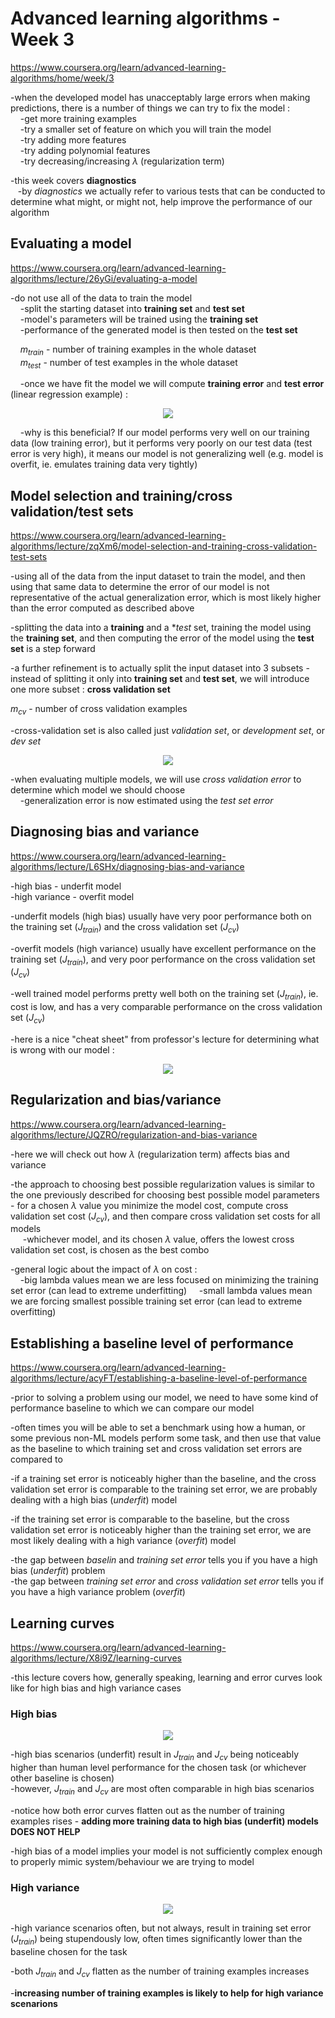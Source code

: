 # Advanced learning algorithms - Week 3  
https://www.coursera.org/learn/advanced-learning-algorithms/home/week/3  
  
-when the developed model has unacceptably large errors when making predictions, there is a number of things we can try to fix the model :  
&nbsp;&nbsp;&nbsp; -get more training examples  
&nbsp;&nbsp;&nbsp; -try a smaller set of feature on which you will train the model  
&nbsp;&nbsp;&nbsp; -try adding more features  
&nbsp;&nbsp;&nbsp; -try adding polynomial features  
&nbsp;&nbsp;&nbsp; -try decreasing/increasing $\lambda$ (regularization term)  
  
-this week covers **diagnostics**  
&nbsp;&nbsp; -by *diagnostics* we actually refer to various tests that can be conducted to determine what might, or might not, help improve the performance of our algorithm  
  
## Evaluating a model  
https://www.coursera.org/learn/advanced-learning-algorithms/lecture/26yGi/evaluating-a-model  
  
-do not use all of the data to train the model  
&nbsp;&nbsp;&nbsp; -split the starting dataset into **training set** and **test set**  
&nbsp;&nbsp;&nbsp; -model's parameters will be trained using the **training set**  
&nbsp;&nbsp;&nbsp; -performance of the generated model is then tested on the **test set**  
  
&nbsp;&nbsp;&nbsp; $m_{train}$ - number of training examples in the whole dataset  
&nbsp;&nbsp;&nbsp; $m_{test}$ - number of test examples in the whole dataset  
  
&nbsp;&nbsp;&nbsp; -once we have fit the model we will compute **training error** and **test error** (linear regression example) :  
<p style="text-align: center">
    <img src="./screenshots/evaluating_a_model.png"/>
</p>  
&nbsp;&nbsp;&nbsp; -why is this beneficial? If our model performs very well on our training data (low training error), but it performs very poorly on our test data (test error is very high), it means our model is not generalizing well (e.g. model is overfit, ie. emulates training data very tightly)  
  
## Model selection and training/cross validation/test sets  
https://www.coursera.org/learn/advanced-learning-algorithms/lecture/zqXm6/model-selection-and-training-cross-validation-test-sets  
  
-using all of the data from the input dataset to train the model, and then using that same data to determine the error of our model is not representative of the actual generalization error, which is most likely higher than the error computed as described above  
  
-splitting the data into a **training** and a **test* set, training the model using the **training set**, and then computing the error of the model using the **test set** is a step forward  
  
-a further refinement is to actually split the input dataset into 3 subsets - instead of splitting it only into **training set** and **test set**, we will introduce one more subset : **cross validation set**  
  
$m_{cv}$ - number of cross validation examples  
  
-cross-validation set is also called just *validation set*, or *development set*, or *dev set*  
  
<p style="text-align: center">
    <img src="./screenshots/model_selection_training_crossValidation_test_sets.png"/>
</p>

-when evaluating multiple models, we will use *cross validation error* to determine which model we should choose  
&nbsp;&nbsp;&nbsp; -generalization error is now estimated using the *test set error*  

## Diagnosing bias and variance  
https://www.coursera.org/learn/advanced-learning-algorithms/lecture/L6SHx/diagnosing-bias-and-variance  
  
-high bias - underfit model  
-high variance - overfit model  
  
-underfit models (high bias) usually have very poor performance both on the training set ($J_{train}$) and the cross validation set ($J_{cv}$)  
  
-overfit models (high variance) usually have excellent performance on the training set ($J_{train}$), and very poor performance on the cross validation set ($J_{cv}$)  
  
-well trained model performs pretty well both on the training set ($J_{train}$), ie. cost is low, and has a very comparable performance on the cross validation set ($J_{cv}$)  
  
-here is a nice "cheat sheet" from professor's lecture for determining what is wrong with our model :  
<p style="text-align: center">
    <img src="./screenshots/diagnosing_bias_variance.png"/>
</p>  
  
## Regularization and bias/variance  
https://www.coursera.org/learn/advanced-learning-algorithms/lecture/JQZRO/regularization-and-bias-variance  
  
-here we will check out how $\lambda$ (regularization term) affects bias and variance  
  
-the approach to choosing best possible regularization values is similar to the one previously described for choosing best possible model parameters - for a chosen $\lambda$ value you minimize the model cost, compute cross validation set cost ($J_{cv}$), and then compare cross validation set costs for all models  
&nbsp;&nbsp;&nbsp;&nbsp; -whichever model, and its chosen $\lambda$ value, offers the lowest cross validation set cost, is chosen as the best combo  
  
-general logic about the impact of $\lambda$ on cost :  
&nbsp;&nbsp;&nbsp; -big lambda values mean we are less focused on minimizing the training set error (can lead to extreme underfitting) 
&nbsp;&nbsp;&nbsp; -small lambda values mean we are forcing smallest possible training set error (can lead to extreme overfitting)  
  
## Establishing a baseline level of performance  
https://www.coursera.org/learn/advanced-learning-algorithms/lecture/acyFT/establishing-a-baseline-level-of-performance  
  
-prior to solving a problem using our model, we need to have some kind of performance baseline to which we can compare our model  
  
-often times you will be able to set a benchmark using how a human, or some previous non-ML models perform some task, and then use that value as the baseline to which training set and cross validation set errors are compared to  
  
-if a training set error is noticeably higher than the baseline, and the cross validation set error is comparable to the training set error, we are probably dealing with a high bias (*underfit*) model  

-if the training set error is comparable to the baseline, but the cross validation set error is noticeably higher than the training set error, we are most likely dealing with a high variance (*overfit*) model  
  
-the gap between *baselin* and *training set error* tells you if you have a high bias (*underfit*) problem  
-the gap between *training set error* and *cross validation set error* tells you if you have a high variance problem (*overfit*)  
  
## Learning curves  
https://www.coursera.org/learn/advanced-learning-algorithms/lecture/X8i9Z/learning-curves  
  
-this lecture covers how, generally speaking, learning and error curves look like for high bias and high variance cases  
  
### High bias  
<p style="text-align: center">
    <img src="./screenshots/high_bias_learning_curves.png"/>
</p>  
  
-high bias scenarios (underfit) result in $J_{train}$ and $J_{cv}$ being noticeably higher than human level performance for the chosen task (or whichever other baseline is chosen)  
-however, $J_{train}$ and $J_{cv}$ are most often comparable in high bias scenarios  
  
-notice how both error curves flatten out as the number of training examples rises - **adding more training data to high bias (underfit) models DOES NOT HELP**  
  
-high bias of a model implies your model is not sufficiently complex enough to properly mimic system/behaviour we are trying to model  
  
### High variance  
<p style="text-align: center">
    <img src="./screenshots/high_variance_learning_curves.png"/>
</p>  
  
-high variance scenarios often, but not always, result in training set error ($J_{train}$) being stupendously low, often times significantly lower than the baseline chosen for the task  
  
-both $J_{train}$ and $J_{cv}$ flatten as the number of training examples increases  
  
-**increasing number of training examples is likely to help for high variance scenarions**  